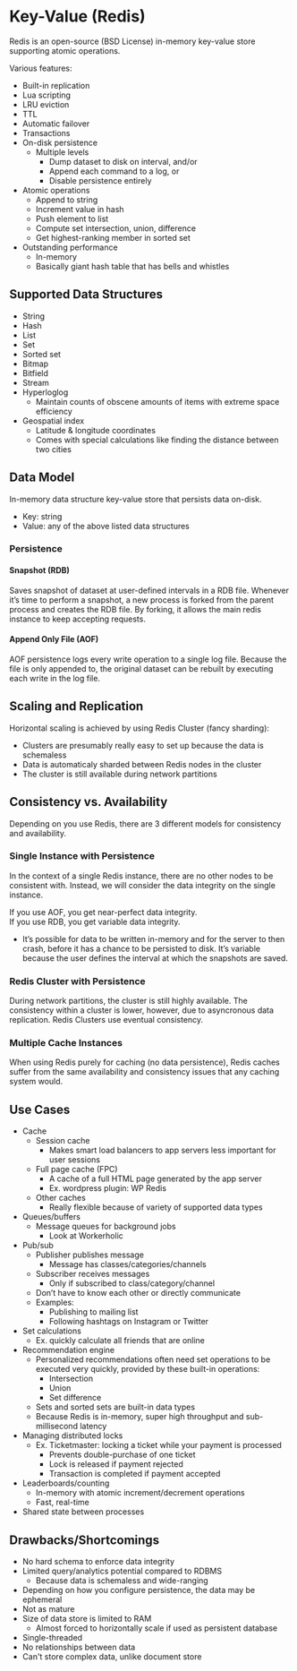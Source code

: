 # Key-Value (Redis) #

Redis is an open-source (BSD License) in-memory key-value store supporting atomic operations.

Various features:
- Built-in replication
- Lua scripting 
- LRU eviction
- TTL
- Automatic failover
- Transactions
- On-disk persistence
  - Multiple levels
    - Dump dataset to disk on interval, and/or
    - Append each command to a log, or
    - Disable persistence entirely
- Atomic operations
  - Append to string
  - Increment value in hash
  - Push element to list
  - Compute set intersection, union, difference
  - Get highest-ranking member in sorted set
- Outstanding performance
  - In-memory
  - Basically giant hash table that has bells and whistles

## Supported Data Structures ##

- String
- Hash
- List
- Set
- Sorted set
- Bitmap
- Bitfield
- Stream
- Hyperloglog
  - Maintain counts of obscene amounts of items with extreme space efficiency
- Geospatial index
  - Latitude & longitude coordinates
  - Comes with special calculations like finding the distance between two
    cities

## Data Model ##

In-memory data structure key-value store that persists data on-disk.

- Key: string
- Value: any of the above listed data structures

### Persistence ###

#### Snapshot (RDB) ####

Saves snapshot of dataset at user-defined intervals in a RDB file. Whenever
it’s time to perform a snapshot, a new process is forked from the parent
process and creates the RDB file. By forking, it allows the main redis
instance to keep accepting requests.

#### Append Only File (AOF) ####

AOF persistence logs every write operation to a single log file. Because the
file is only appended to, the original dataset can be rebuilt by executing
each write in the log file.

## Scaling and Replication ##

Horizontal scaling is achieved by using Redis Cluster (fancy sharding):
- Clusters are presumably really easy to set up because the data is schemaless
- Data is automaticaly sharded between Redis nodes in the cluster
- The cluster is still available during network partitions

## Consistency vs. Availability ##

Depending on you use Redis, there are 3 different models for consistency and availability.

### Single Instance with Persistence ###

In the context of a single Redis instance, there are no other nodes to be
consistent with. Instead, we will consider the data integrity on the single
instance.

If you use AOF, you get near-perfect data integrity.  
If you use RDB, you get variable data integrity.  
- It’s possible for data to be written in-memory and for the server to then
  crash, before it has a chance to be persisted to disk. It’s variable because
  the user defines the interval at which the snapshots are saved.

### Redis Cluster with Persistence ###

During network partitions, the cluster is still highly available. The
consistency within a cluster is lower, however, due to asyncronous data
replication. Redis Clusters use eventual consistency.

### Multiple Cache Instances ###

When using Redis purely for caching (no data persistence), Redis caches suffer
from the same availability and consistency issues that any caching system
would.

## Use Cases ##

- Cache
  - Session cache
    - Makes smart load balancers to app servers less important for user
      sessions
  - Full page cache (FPC)
    - A cache of a full HTML page generated by the app server
    - Ex. wordpress plugin: WP Redis
  - Other caches
    - Really flexible because of variety of supported data types
- Queues/buffers
  - Message queues for background jobs
    - Look at Workerholic
- Pub/sub
  - Publisher publishes message
    - Message has classes/categories/channels
  - Subscriber receives messages
    - Only if subscribed to class/category/channel
  - Don’t have to know each other or directly communicate
  - Examples:
    - Publishing to mailing list
    - Following hashtags on Instagram or Twitter
- Set calculations
  - Ex. quickly calculate all friends that are online
- Recommendation engine
  - Personalized recommendations often need set operations to be executed very
    quickly, provided by these built-in operations:
    - Intersection
    - Union
    - Set difference
  - Sets and sorted sets are built-in data types
  - Because Redis is in-memory, super high throughput and sub-millisecond latency
- Managing distributed locks
  - Ex. Ticketmaster: locking a ticket while your payment is processed
    - Prevents double-purchase of one ticket
    - Lock is released if payment rejected
    - Transaction is completed if payment accepted
- Leaderboards/counting
  - In-memory with atomic increment/decrement operations
  - Fast, real-time
- Shared state between processes

## Drawbacks/Shortcomings ##

- No hard schema to enforce data integrity
- Limited query/analytics potential compared to RDBMS
  - Because data is schemaless and wide-ranging
- Depending on how you configure persistence, the data may be ephemeral
- Not as mature
- Size of data store is limited to RAM
  - Almost forced to horizontally scale if used as persistent database
- Single-threaded
- No relationships between data
- Can't store complex data, unlike document store
